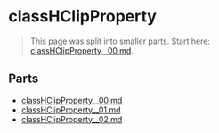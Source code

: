 # classHClipProperty

> This page was split into smaller parts. Start here: [classHClipProperty__00.md](classHClipProperty__00.md).

## Parts

- [classHClipProperty__00.md](classHClipProperty__00.md)
- [classHClipProperty__01.md](classHClipProperty__01.md)
- [classHClipProperty__02.md](classHClipProperty__02.md)
